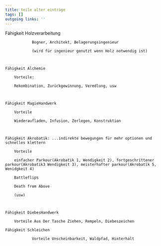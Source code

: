 ```yaml
---
title: teile alter einträge  
tags: []
outgoing links: ''  
---
```



Fähigkeit Holzverarbeitung

                Bogner, Architekt, Belagerungsingenieur

                (wird für ingenieur genutzt wenn Holz notwendig ist)

               

	Fähigkeit Alchemie

		Vorteile:

		Rekombination, Zurückgewinnung, Veredlung, usw



	Fähigkeit MagieHandwerk

		Vorteile

		Wiederaufladen, Infusion, Zerlegen, Konstruktion



	Fähigkeit Akrobatik: ...indirekte bewegungen für mehr optionen und schnelles klettern

		Vorteile 

		einfacher Parkour(Akrobatik 1, Wendigkeit 2), fortgeschrittener parkour(Akrobatik3 Wendigkeit 3), meisterhafter parkour(Akrobatik 5, Wenidgkeit 4)

		Battleflips

		Death from Above

		(usw)



	Fähigkeit DiebesHandwerk

	 	Vorteile Aus Der Tasche Ziehen, Rempeln, Diebeszeichen

	Fähigkeit Schleichen

                Vorteile Unscheinbarkeit, Waldpfad, Hinterhalt
